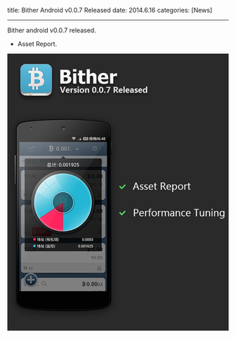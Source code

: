 title: Bither Android v0.0.7 Released
date: 2014.6.16
categories: [News]

---

Bither android v0.0.7 released.

<!-- more -->

* Asset Report.

![](/images/news/bither-android-release-0.0.7.png)